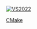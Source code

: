 [![VS2022](https://github.com/Hinageshi01/HinaEngine/workflows/VS2022/badge.svg)](https://github.com/Hinageshi01/HinaEngine/actions?workflow=VS2022)

[CMake](https://cmake.org/download/)
